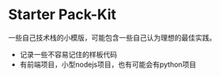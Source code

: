 # Starter Pack-Kit

一些自己技术栈的小模版，可能包含一些自己认为理想的最佳实践。
- 记录一些不容易记住的样板代码
- 有前端项目，小型nodejs项目，也有可能会有python项目